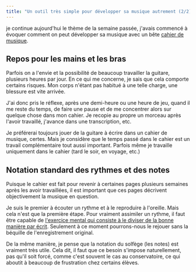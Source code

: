 ```yaml
---
title: "Un outil très simple pour développer sa musique autrement (2/2)"
---
```


je continue aujourd'hui le thème de la semaine passée, j'avais commencé à 
évoquer comment on peut développer sa musique avec un bête [cahier de 
musique][cahiers].

## Repos pour les mains et les bras

Parfois on a l'envie et la possibilité de beaucoup travailler la guitare, 
plusieurs heures par jour. En ce qui me concerne, je sais que cela comporte 
certains risques. Mon corps n'étant pas habitué à une telle charge, une 
blessure est vite arrivée.

J'ai donc pris le réflexe, après une demi-heure ou une heure de jeu, quand il 
me reste du temps, de faire une pause et de me concentrer alors sur quelque 
chose dans mon cahier. Je recopie au propre un morceau après l'avoir travaillé, 
j'avance dans une transcription, etc.

Je préférerai toujours jouer de la guitare à écrire dans un cahier de musique, 
certes. Mais je considère que le temps passé dans le cahier est un travail 
complémentaire tout aussi important. Parfois même je travaille uniquement dans 
le cahier (tard le soir, en voyage, etc.)

## Notation standard des rythmes et des notes

Puisque le cahier est fait pour revenir à certaines pages plusieurs semaines 
après les avoir travaillées, il est important que ces pages décrivent 
objectivement la musique en question.

Je suis le premier à écouter un rythme et à le reproduire à l'oreille. Mais 
cela n'est que la première étape. Pour vraiment assimiler un rythme, il faut 
être capable de [l'exercice mental qui consiste à le diviser de la bonne 
manière par écrit][rythme]. Seulement à ce moment pourrons-nous le rejouer sans 
la béquille de l'enregistrement original.

De la même manière, je pense que la notation du solfège (les notes) est 
vraiment très utile. Cela dit, il faut que ce besoin s'impose naturellement, 
pas qu'il soit forcé, comme c'est souvent le cas au conservatoire, ce qui 
aboutit à beaucoup de frustration chez certains élèves.

[cahiers]:https://bit.ly/cahier-pb
[rythme]:https://www.secretsdemusiciens.com/pourquoi-les-tablatures-sont-une-mauvaise-methode/
